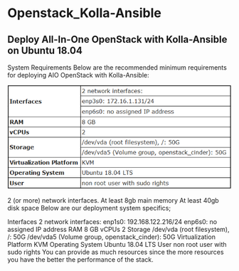 # Openstack_Kolla-Ansible
## Deploy All-In-One OpenStack with Kolla-Ansible on Ubuntu 18.04
System Requirements
Below are the recommended minimum requirements for deploying AIO OpenStack with Kolla-Ansible:

![](/Image/1.PNG)



2 (or more) network interfaces.
At least 8gb main memory
At least 40gb disk space
Below are our deployment system specifics;

Interfaces	2 network interfaces:
enp1s0: 192.168.122.216/24
enp6s0: no assigned IP address
RAM	8 GB
vCPUs	2
Storage	/dev/vda (root filesystem), /: 50G
/dev/vda5 (Volume group, openstack_cinder): 50G
Virtualization Platform	KVM
Operating System	Ubuntu 18.04 LTS
User	non root user with sudo rights
You can provide as much resources since the more resources you have the better the performance of the stack.
